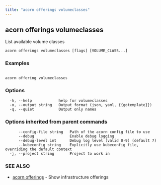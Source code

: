 ```yaml
---
title: "acorn offerings volumeclasses"
---
```

## acorn offerings volumeclasses

List available volume classes

```
acorn offerings volumeclasses [flags] [VOLUME_CLASS...]
```

### Examples

```

acorn offering volumeclasses
```

### Options

```
  -h, --help            help for volumeclasses
  -o, --output string   Output format (json, yaml, {{gotemplate}})
  -q, --quiet           Output only names
```

### Options inherited from parent commands

```
      --config-file string   Path of the acorn config file to use
      --debug                Enable debug logging
      --debug-level int      Debug log level (valid 0-9) (default 7)
      --kubeconfig string    Explicitly use kubeconfig file, overriding the default context
  -j, --project string       Project to work in
```

### SEE ALSO

* [acorn offerings](acorn_offerings.md)	 - Show infrastructure offerings

